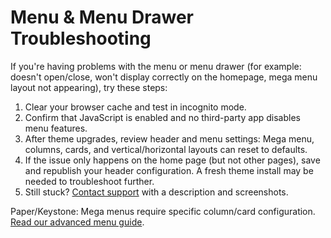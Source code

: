 # Menu & Menu Drawer Troubleshooting

If you're having problems with the menu or menu drawer (for example: doesn't open/close, won't display correctly on the homepage, mega menu layout not appearing), try these steps:

1. Clear your browser cache and test in incognito mode.
2. Confirm that JavaScript is enabled and no third-party app disables menu features.
3. After theme upgrades, review header and menu settings: Mega menu, columns, cards, and vertical/horizontal layouts can reset to defaults.
4. If the issue only happens on the home page (but not other pages), save and republish your header configuration. A fresh theme install may be needed to troubleshoot further.
5. Still stuck? [Contact support](contact-support.md) with a description and screenshots.

Paper/Keystone: Mega menus require specific column/card configuration. [Read our advanced menu guide](advanced-menu-layouts.md).

